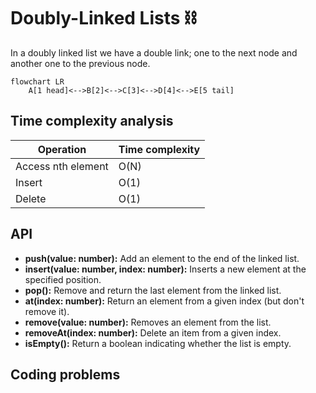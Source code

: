 # Doubly-Linked Lists ⛓️

In a doubly linked list we have a double link; one to the next node and another one to the previous node.

```mermaid
flowchart LR
    A[1 head]<-->B[2]<-->C[3]<-->D[4]<-->E[5 tail]
```

## Time complexity analysis

| Operation          | Time complexity |
| ------------------ | --------------- |
| Access nth element | O(N)            |
| Insert             | O(1)            |
| Delete             | O(1)            |

## API

- **push(value: number):** Add an element to the end of the linked list.
- **insert(value: number, index: number):** Inserts a new element at the specified position.
- **pop():** Remove and return the last element from the linked list.
- **at(index: number):** Return an element from a given index (but don't remove it).
- **remove(value: number):** Removes an element from the list.
- **removeAt(index: number):** Delete an item from a given index.
- **isEmpty():** Return a boolean indicating whether the list is empty.

## Coding problems
